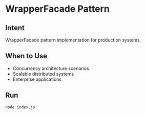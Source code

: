 # WrapperFacade Pattern

## Intent
WrapperFacade pattern implementation for production systems.

## When to Use
- Concurrency architecture scenarios
- Scalable distributed systems
- Enterprise applications

## Run
```bash
node index.js
```
